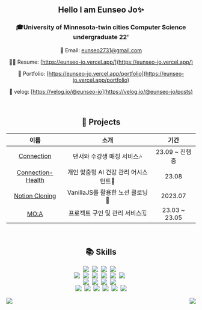 <div align="center">

## Hello I am Eunseo Jo✨

### 🎓University of Minnesota-twin cities Computer Science undergraduate 22'</h3>

💌 Email: [eunseo2731@gmail.com](mailto:eunseo2731@gmail.com)

👩‍💻 Resume: [https://eunseo-jo.vercel.app/](https://eunseo-jo.vercel.app/)

🌱 Portfolio: [https://eunseo-jo.vercel.app/portfolio](https://eunseo-jo.vercel.app/portfolio)

📄 velog: [https://velog.io/@eunseo-jo](https://velog.io/@eunseo-jo/posts)

  <br>

## 🚀 Projects

|                                  이름                                  |                 소개                  |      기간      |
| :--------------------------------------------------------------------: | :-----------------------------------: | :------------: |
|     [Connection](https://github.com/Eunseo-jo/connection-frontend)     |      댄서와 수강생 매칭 서비스🎶      | 23.09 ~ 진행중 |
| [Connection-Health](https://github.com/Eunseo-jo/prompterday-frontend) | 개인 맞춤형 AI 건강 관리 어시스턴트💊 |     23.08      |
|    [Notion Cloning](https://github.com/Eunseo-jo/Notion_VanillaJS)     |   VanillaJS를 활용한 노션 클로닝📃    |    2023.07     |
|           [MO:A](https://github.com/Eunseo-jo/MOA-Frontend)            |    프로젝트 구인 및 관리 서비스🗓️     | 23.03 ~ 23.05  |

  <br>
  
## 📚 Skills

  <div style="display: flex; flex-wrap: wrap; justify-content: center;">
    <img src="https://img.shields.io/badge/HTML5-E34F26?style=for-the-badge&logo=html5&logoColor=white"/>
    &nbsp;&nbsp;
    <img src="https://img.shields.io/badge/CSS3-1572B6?style=for-the-badge&logo=css3&logoColor=white"/>
    &nbsp;&nbsp;
    <img src="https://img.shields.io/badge/Javascript-F7DF1E?style=for-the-badge&logo=javascript&logoColor=black"/>
    &nbsp;&nbsp;
    <img src="https://img.shields.io/badge/TypeScript-3178C6?style=for-the-badge&logo=typescript&logoColor=white"/>
    &nbsp;&nbsp;
  </div>
  
  <div style="display: flex; flex-wrap: wrap; justify-content: center;">
    <img src="https://img.shields.io/badge/React-61DAFB?style=for-the-badge&logo=React&logoColor=white"/>
    &nbsp;&nbsp;
    <img src="https://img.shields.io/badge/Next-000000?style=for-the-badge&logo=Next.js&logoColor=white">
     &nbsp;&nbsp;
    <img src="https://img.shields.io/badge/-React%20Query-FF4154?style=for-the-badge&logo=react%20query&logoColor=white">
     &nbsp;&nbsp;
    <img src="https://img.shields.io/badge/React%20Hook%20Form-%23EC5990.svg?style=for-the-badge&logo=reacthookform&logoColor=white">
     &nbsp;&nbsp;
    <img src="https://img.shields.io/badge/Recoil-3578E5?style=for-the-badge&logo=Recoil&logoColor=white">
     &nbsp;&nbsp;
    <img src="https://img.shields.io/badge/zustand-%23323330.svg?style=for-the-badge&logo=&logoColor=%23F7DF1E"/>
      &nbsp;&nbsp;
  </div>
  
  <div style="display: flex; flex-wrap: wrap; justify-content: center;">
    <img src="https://img.shields.io/badge/Tailwind-06B6D4?style=for-the-badge&logo=TailwindCSS&logoColor=white">
     &nbsp;&nbsp;
    <img src="https://img.shields.io/badge/Styled%20Components-DB7093?style=for-the-badge&logo=Styled-components&logoColor=white"/>
    &nbsp;&nbsp;
    <img src="https://img.shields.io/badge/Storybook-FF4785?style=for-the-badge&logo=storybook&logoColor=white">
     &nbsp;&nbsp;
     <img src="https://img.shields.io/badge/Framer%20Motion-black?style=for-the-badge&logo=framer&logoColor=blue">
     &nbsp;&nbsp;
  </div>
  
  <div style="display: flex; flex-wrap: wrap; justify-content: center;">
    <img src="https://img.shields.io/badge/Jest-C21325?style=for-the-badge&logo=Jest&logoColor=white">
     &nbsp;&nbsp;
    <img src="https://img.shields.io/badge/Docker-2496ED?style=for-the-badge&logo=Docker&logoColor=white"/>
    &nbsp;&nbsp;
     <img src="https://img.shields.io/badge/eslint-3A33D1?style=for-the-badge&logo=eslint&logoColor=white">
     &nbsp;&nbsp;
    <img src="https://img.shields.io/badge/prettier-1A2C34?style=for-the-badge&logo=prettier&logoColor=F7BA3E">
     &nbsp;&nbsp;
    <img src="https://img.shields.io/badge/GIT-E44C30?style=for-the-badge&logo=git&logoColor=white"/>
    &nbsp;&nbsp;
    <img src="https://img.shields.io/badge/Github-000000?style=for-the-badge&logo=Github&logoColor=white"/>
  </div>
  <br>
  <div style="display: flex; flex-direction: row; justify-content: space-between;">
      <img src="https://github-readme-stats.vercel.app/api?username=Eunseo-jo&show_icons=true&theme=react&hide_border=true"/>
      <img src="https://github-readme-stats.vercel.app/api/top-langs/?username=Eunseo-jo&layout=compact&langs_count=7&theme=react&hide_border=true"/>

  </div>
</div>
